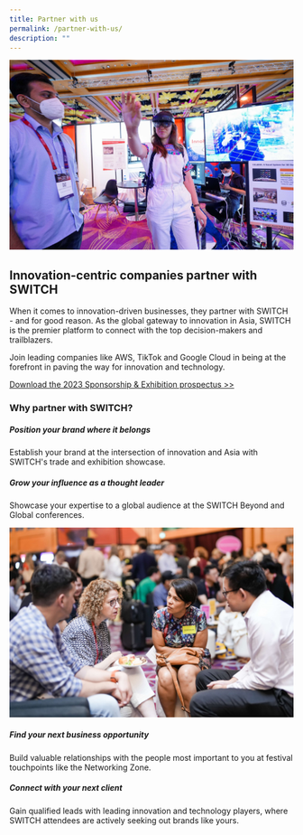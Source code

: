 ```yaml
---
title: Partner with us
permalink: /partner-with-us/
description: ""
---
```

![](/images/2023/shortlist_exhibition_showcase_2.jpg)

## Innovation-centric companies partner with SWITCH

When it comes to innovation-driven businesses, they partner with SWITCH - and for good reason. As the global gateway to innovation in Asia, SWITCH is the premier platform to connect with the top decision-makers and trailblazers.

Join leading companies like AWS, TikTok and Google Cloud in being at the forefront in paving the way for innovation and technology.

[Download the 2023 Sponsorship & Exhibition prospectus >>](https://forms.monday.com/forms/4ae0e80795707021ca480047c3a90d66?r=use1)

### Why partner with SWITCH?

##### Position your brand where it belongs
Establish your brand at the intersection of innovation and Asia with SWITCH's trade and exhibition showcase.

##### Grow your influence as a thought leader
Showcase your expertise to a global audience at the SWITCH Beyond and Global conferences.

![](/images/2023/partner%20with%20us%20networking_%20cropped.jpg)
##### Find your next business opportunity
Build valuable relationships with the people most important to you at festival touchpoints like the Networking Zone.

##### Connect with your next client
Gain qualified leads with leading innovation and technology players, where SWITCH attendees are actively seeking out brands like yours.
